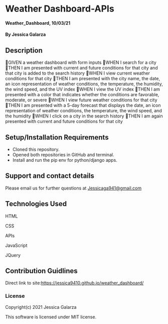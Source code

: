 
# Weather Dashboard-APIs

#### Weather_Dashboard, 10/03/21

#### By Jessica Galarza

## Description
🔆GIVEN a weather dashboard with form inputs
🔆WHEN I search for a city
🔆THEN I am presented with current and future conditions for that city and that city is added to the search history
🔆WHEN I view current weather conditions for that city
🔆THEN I am presented with the city name, the date, an icon representation of weather conditions, the temperature, the humidity, the wind speed, and the UV index
🔆WHEN I view the UV index
🔆THEN I am presented with a color that indicates whether the conditions are favorable, moderate, or severe
🔆WHEN I view future weather conditions for that city
🔆THEN I am presented with a 5-day forecast that displays the date, an icon representation of weather conditions, the temperature, the wind speed, and the humidity
🔆WHEN I click on a city in the search history
🔆THEN I am again presented with current and future conditions for that city

 


## Setup/Installation Requirements

* Cloned this repository.
* Opened both repositories in GitHub and terminal.
* Install and run the pip env for python/django apps. 

## Support and contact details

Please email us for further questions at Jessicaga941@gmail.com

## Technologies Used

HTML

CSS

APIs

JavaScript

JQuery 

## Contribution Guidlines 

Direct link to site:https://jessica9410.github.io/weather_dashboard/


### License

Copyright(c) 2021 Jessica Galarza

This software is licensed under MIT license.